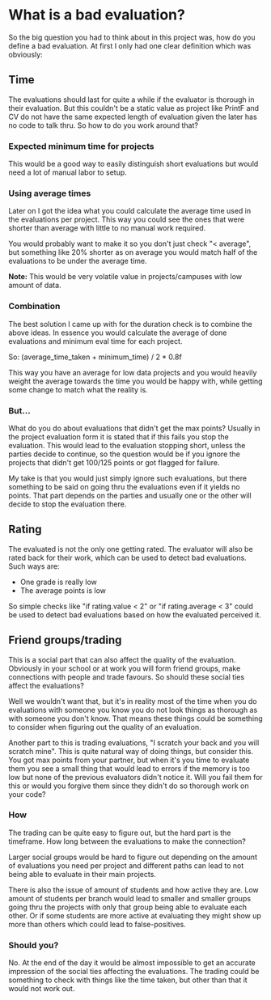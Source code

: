 # What is a bad evaluation?

So the big question you had to think about in this project was, how do you define a bad evaluation. At first I only had one clear definition which was obviously:

## Time

The evaluations should last for quite a while if the evaluator is thorough in their evaluation. But this couldn't be a static value as project like PrintF and CV do not have the same expected length of evaluation given the later has no code to talk thru. So how to do you work around that?

### Expected minimum time for projects

This would be a good way to easily distinguish short evaluations but would need a lot of manual labor to setup.

### Using average times

Later on I got the idea what you could calculate the average time used in the evaluations per project. This way you could see the ones that were shorter than average with little to no manual work required.

You would probably want to make it so you don't just check  "< average", but something like 20% shorter as on average you would match half of the evaluations to be under the average time.

**Note:** This would be very volatile value in projects/campuses with low amount of data.

### Combination

The best solution I came up with for the duration check is to combine the above ideas. In essence you would calculate the average of done evaluations and minimum eval time for each project.

So: (average_time_taken + minimum_time) / 2 \* 0.8f

This way you have an average for low data projects and you would heavily weight the average towards the time you would be happy with, while getting some change to match what the reality is.

### But...

What do you do about evaluations that didn't get the max points? Usually in the project evaluation form it is stated that if this fails you stop the evaluation. This would lead to the evaluation stopping short, unless the parties decide to continue, so the question would be if you ignore the projects that didn't get 100/125 points or got flagged for failure.

My take is that you would just simply ignore such evaluations, but there something to be said on going thru the evaluations even if it yields no points. That part depends on the parties and usually one or the other will decide to stop the evaluation there.

## Rating

The evaluated is not the only one getting rated. The evaluator will also be rated back for their work, which can be used to detect bad evaluations. Such ways are:

* One grade is really low
* The average points is low

So simple checks like "if rating.value < 2" or "if rating.average < 3" could be used to detect bad evaluations based on how the evaluated perceived it.

## Friend groups/trading

This is a social part that can also affect the quality of the evaluation. Obviously in your school or at work you will form friend groups, make connections with people and trade favours. So should these social ties affect the evaluations?

Well we wouldn't want that, but it's in reality most of the time when you do evaluations with someone you know you do not look things as thorough as with someone you don't know. That means these things could be something to consider when figuring out the quality of an evaluation.

Another part to this is trading evaluations, "I scratch your back and you will scratch mine". This is quite natural way of doing things, but consider this. You got max points from your partner, but when it's you time to evaluate them you see a small thing that would lead to errors if the memory is too low but none of the previous evaluators didn't notice it. Will you fail them for this or would you forgive them since they didn't do so thorough work on your code?

### How

The trading can be quite easy to figure out, but the hard part is the timeframe. How long between the evaluations to make the connection?

Larger social groups would be hard to figure out depending on the amount of evaluations you need per project and different paths can lead to not being able to evaluate in their main projects.

There is also the issue of amount of students and how active they are. Low amount of students per branch would lead to smaller and smaller groups going thru the projects with only that group being able to evaluate each other. Or if some students are more active at evaluating they might show up more than others which could lead to false-positives.

### Should you?

No. At the end of the day it would be almost impossible to get an accurate impression of the social ties affecting the evaluations. The trading could be something to check with things like the time taken, but other than that it would not work out.
